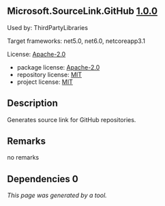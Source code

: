 Microsoft.SourceLink.GitHub [1.0.0](https://www.nuget.org/packages/Microsoft.SourceLink.GitHub/1.0.0)
--------------------

Used by: ThirdPartyLibraries

Target frameworks: net5.0, net6.0, netcoreapp3.1

License: [Apache-2.0](../../../../licenses/apache-2.0) 

- package license: [Apache-2.0](https://licenses.nuget.org/Apache-2.0) 
- repository license: [MIT](https://github.com/dotnet/sourcelink) 
- project license: [MIT](https://github.com/dotnet/sourcelink) 

Description
-----------
Generates source link for GitHub repositories.

Remarks
-----------
no remarks


Dependencies 0
-----------


*This page was generated by a tool.*